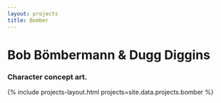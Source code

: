 ```yaml
---
layout: projects
title: Bomber
---
```


<h1>Bob Bömbermann & Dugg Diggins</h1>
<div class="center"><h3>Character concept art.</h3></div>

{% include projects-layout.html projects=site.data.projects.bomber %}


